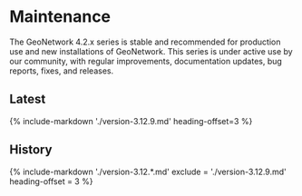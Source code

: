 # Maintenance

The GeoNetwork 4.2.x series is stable and recommended for production use and new installations of GeoNetwork. 
This series is under active use by our community, with regular improvements, documentation updates, bug reports, fixes, and releases.

## Latest

{%
   include-markdown './version-3.12.9.md'
   heading-offset=3
%}

## History

{%
   include-markdown './version-3.12.*.md'
   exclude = './version-3.12.9.md'
   heading-offset = 3
%}
